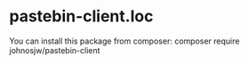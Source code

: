 # pastebin-client.loc

You can install this package from composer: composer require johnosjw/pastebin-client

